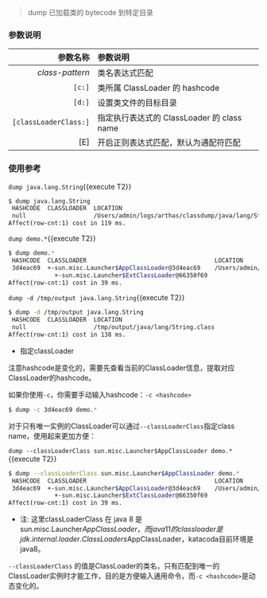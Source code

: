 > dump 已加载类的 bytecode 到特定目录

### 参数说明

|参数名称|参数说明|
|---:|:---|
|*class-pattern*|类名表达式匹配|
|`[c:]`|类所属 ClassLoader 的 hashcode|
|`[d:]`|设置类文件的目标目录|
|`[classLoaderClass:]`|指定执行表达式的 ClassLoader 的 class name|
|[E]|开启正则表达式匹配，默认为通配符匹配|

### 使用参考

`dump java.lang.String`{{execute T2}}

```bash
$ dump java.lang.String
 HASHCODE  CLASSLOADER  LOCATION
 null                   /Users/admin/logs/arthas/classdump/java/lang/String.class
Affect(row-cnt:1) cost in 119 ms.
```

`dump demo.*`{{execute T2}}

```bash
$ dump demo.*
 HASHCODE  CLASSLOADER                                    LOCATION
 3d4eac69  +-sun.misc.Launcher$AppClassLoader@3d4eac69    /Users/admin/logs/arthas/classdump/sun.misc.Launcher$AppClassLoader-3d4eac69/demo/MathGame.class
             +-sun.misc.Launcher$ExtClassLoader@66350f69
Affect(row-cnt:1) cost in 39 ms.
```

`dump -d /tmp/output java.lang.String`{{execute T2}}

```bash
$ dump -d /tmp/output java.lang.String
 HASHCODE  CLASSLOADER  LOCATION
 null                   /tmp/output/java/lang/String.class
Affect(row-cnt:1) cost in 138 ms.
```

* 指定classLoader

注意hashcode是变化的，需要先查看当前的ClassLoader信息，提取对应ClassLoader的hashcode。

如果你使用`-c`，你需要手动输入hashcode：`-c <hashcode>`

```bash
$ dump -c 3d4eac69 demo.*
```

对于只有唯一实例的ClassLoader可以通过`--classLoaderClass`指定class name，使用起来更加方便：

`dump --classLoaderClass sun.misc.Launcher$AppClassLoader demo.*`{{execute T2}}

```bash
$ dump --classLoaderClass sun.misc.Launcher$AppClassLoader demo.*
 HASHCODE  CLASSLOADER                                    LOCATION
 3d4eac69  +-sun.misc.Launcher$AppClassLoader@3d4eac69    /Users/admin/logs/arthas/classdump/sun.misc.Launcher$AppClassLoader-3d4eac69/demo/MathGame.class
             +-sun.misc.Launcher$ExtClassLoader@66350f69
Affect(row-cnt:1) cost in 39 ms.
```

  * 注: 这里classLoaderClass 在 java 8 是 sun.misc.Launcher$AppClassLoader，而java 11的classloader是jdk.internal.loader.ClassLoaders$AppClassLoader，katacoda目前环境是java8。

`--classLoaderClass` 的值是ClassLoader的类名，只有匹配到唯一的ClassLoader实例时才能工作，目的是方便输入通用命令，而`-c <hashcode>`是动态变化的。
